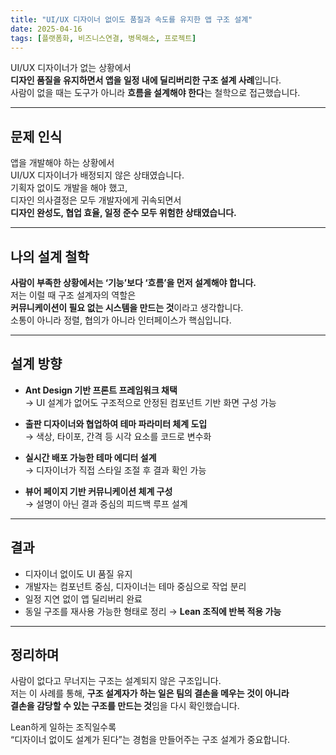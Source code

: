 ```yaml
---
title: "UI/UX 디자이너 없이도 품질과 속도를 유지한 앱 구조 설계"
date: 2025-04-16
tags: [플랫폼화, 비즈니스연결, 병목해소, 프로젝트]
---
```


UI/UX 디자이너가 없는 상황에서  
**디자인 품질을 유지하면서 앱을 일정 내에 딜리버리한 구조 설계 사례**입니다.  
사람이 없을 때는 도구가 아니라 **흐름을 설계해야 한다**는 철학으로 접근했습니다.

---

## 문제 인식

앱을 개발해야 하는 상황에서  
UI/UX 디자이너가 배정되지 않은 상태였습니다.  
기획자 없이도 개발을 해야 했고,  
디자인 의사결정은 모두 개발자에게 귀속되면서  
**디자인 완성도, 협업 효율, 일정 준수 모두 위험한 상태였습니다.**

---

## 나의 설계 철학

**사람이 부족한 상황에서는 ‘기능’보다 ‘흐름’을 먼저 설계해야 합니다.**  
저는 이럴 때 구조 설계자의 역할은  
**커뮤니케이션이 필요 없는 시스템을 만드는 것**이라고 생각합니다.  
소통이 아니라 정렬, 협의가 아니라 인터페이스가 핵심입니다.

---

## 설계 방향

- **Ant Design 기반 프론트 프레임워크 채택**  
  → UI 설계가 없어도 구조적으로 안정된 컴포넌트 기반 화면 구성 가능

- **출판 디자이너와 협업하여 테마 파라미터 체계 도입**  
  → 색상, 타이포, 간격 등 시각 요소를 코드로 변수화

- **실시간 배포 가능한 테마 에디터 설계**  
  → 디자이너가 직접 스타일 조절 후 결과 확인 가능

- **뷰어 페이지 기반 커뮤니케이션 체계 구성**  
  → 설명이 아닌 결과 중심의 피드백 루프 설계

---

## 결과

- 디자이너 없이도 UI 품질 유지
- 개발자는 컴포넌트 중심, 디자이너는 테마 중심으로 작업 분리
- 일정 지연 없이 앱 딜리버리 완료
- 동일 구조를 재사용 가능한 형태로 정리 → **Lean 조직에 반복 적용 가능**

---

## 정리하며

사람이 없다고 무너지는 구조는 설계되지 않은 구조입니다.  
저는 이 사례를 통해, **구조 설계자가 하는 일은 팀의 결손을 메우는 것이 아니라  
결손을 감당할 수 있는 구조를 만드는 것**임을 다시 확인했습니다.

Lean하게 일하는 조직일수록  
“디자이너 없이도 설계가 된다”는 경험을 만들어주는 구조 설계가 중요합니다.
